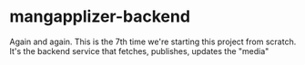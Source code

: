 # mangapplizer-backend
Again and again. This is the 7th time we're starting this project from scratch. It's the backend service that fetches, publishes, updates the "media"
